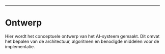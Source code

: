 ---
# Ontwerp
Hier wordt het conceptuele ontwerp van het AI-systeem gemaakt. Dit omvat het bepalen van de architectuur, algoritmen en benodigde middelen voor de implementatie.
